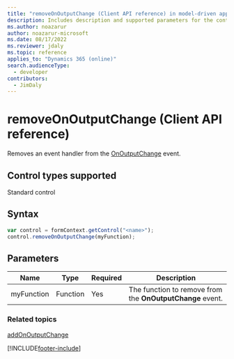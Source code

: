```yaml
---
title: "removeOnOutputChange (Client API reference) in model-driven apps| MicrosoftDocs"
description: Includes description and supported parameters for the control.removeOnOutputChange method.
ms.author: noazarur
author: noazarur-microsoft
ms.date: 08/17/2022
ms.reviewer: jdaly
ms.topic: reference
applies_to: "Dynamics 365 (online)"
search.audienceType: 
  - developer
contributors:
  - JimDaly
---
```

# removeOnOutputChange (Client API reference)

Removes an event handler from the [OnOutputChange](../events/onoutputchange.md) event.

## Control types supported

Standard control

## Syntax

```JavaScript
var control = formContext.getControl("<name>");
control.removeOnOutputChange(myFunction);
```

## Parameters

|Name | Type | Required | Description|
|--|--|--|--|
|myFunction |Function |Yes|The function to remove from the **OnOutputChange** event.| 

### Related topics

[addOnOutputChange](addonoutputchange.md)




[!INCLUDE[footer-include](../../../../../includes/footer-banner.md)]
